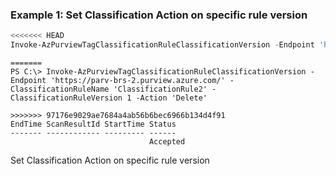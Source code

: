 ### Example 1: Set Classification Action on specific rule version
```powershell
<<<<<<< HEAD
Invoke-AzPurviewTagClassificationRuleClassificationVersion -Endpoint 'https://parv-brs-2.purview.azure.com/' -ClassificationRuleName 'ClassificationRule2' -ClassificationRuleVersion 1 -Action 'Delete'
```

```output
=======
PS C:\> Invoke-AzPurviewTagClassificationRuleClassificationVersion -Endpoint 'https://parv-brs-2.purview.azure.com/' -ClassificationRuleName 'ClassificationRule2' -ClassificationRuleVersion 1 -Action 'Delete'

>>>>>>> 97176e9029ae7684a4ab56b6bec6966b134d4f91
EndTime ScanResultId StartTime Status
------- ------------ --------- ------
                               Accepted
```

Set Classification Action on specific rule version

